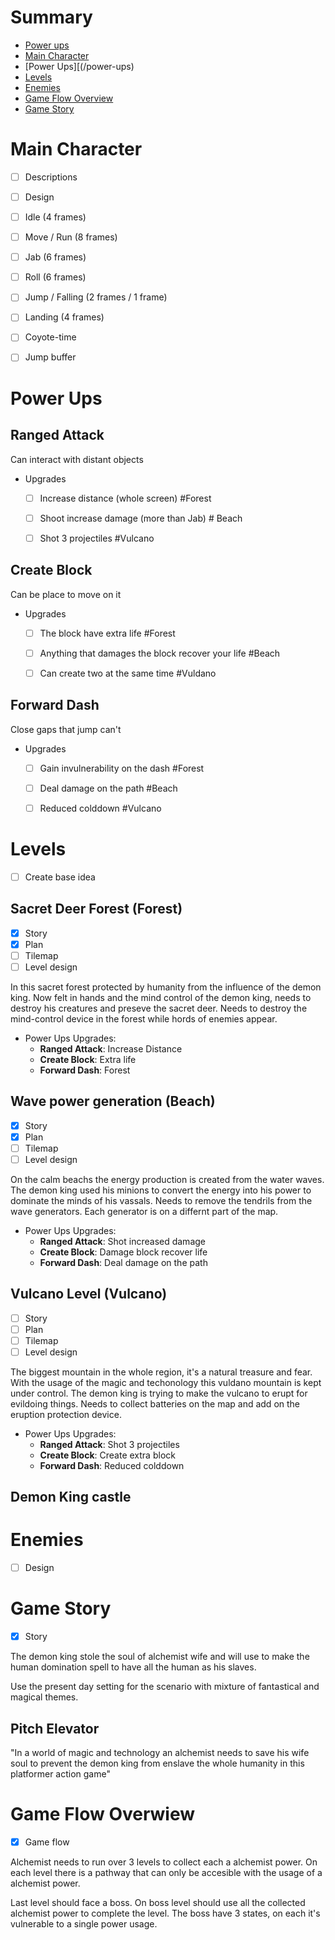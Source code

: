 # Summary 

- [Power ups](/power-ups)
- [Main Character](/main-character)
- [Power Ups][(/power-ups)
- [Levels](/levels)
- [Enemies](/enemies)
- [Game Flow Overview](/game-flow-overview)
- [Game Story](/game-story)


# Main Character

- [ ] Descriptions
- [ ] Design

- [ ] Idle (4 frames)
- [ ] Move / Run (8 frames)
- [ ] Jab (6 frames)
- [ ] Roll (6 frames)
- [ ] Jump / Falling (2 frames / 1 frame)
- [ ] Landing (4 frames)

- [ ] Coyote-time
- [ ] Jump buffer


<!-- TODO: Create description -->
<!-- TODO: Artwork -->
<!-- TODO: Extra gameplay mechanics -->

# Power Ups

## Ranged Attack

Can interact with distant objects

- Upgrades
	- [ ] Increase distance (whole screen) #Forest
	- [ ] Shoot increase damage (more than Jab) # Beach
	- [ ] Shot 3 projectiles #Vulcano


## Create Block

Can be place to move on it

- Upgrades
	- [ ] The block have extra life #Forest
	- [ ] Anything that damages the block recover your life #Beach
	- [ ] Can create two at the same time #Vuldano


## Forward Dash

Close gaps that jump can't

- Upgrades
	- [ ] Gain invulnerability on the dash #Forest
	- [ ] Deal damage on the path #Beach
	- [ ] Reduced colddown #Vulcano


# Levels

- [ ] Create base idea

## Sacret Deer Forest (Forest)

- [x] Story
- [x] Plan
- [ ] Tilemap
- [ ] Level design

In this sacret forest protected by humanity from the influence of the demon king.
Now felt in hands and the mind control of the demon king, needs to destroy his creatures and preseve the sacret deer.
Needs to destroy the mind-control device in the forest while hords of enemies appear.

- Power Ups Upgrades:
	- **Ranged Attack**: Increase Distance
	- **Create Block**: Extra life
	- **Forward Dash**: Forest


## Wave power generation (Beach)

- [x] Story
- [x] Plan
- [ ] Tilemap
- [ ] Level design

On the calm beachs the energy production is created from the water waves.
The demon king used his minions to convert the energy into his power to dominate the minds of his vassals.
Needs to remove the tendrils from the wave generators. Each generator is on a differnt part of the map.

- Power Ups Upgrades:
	- **Ranged Attack**: Shot increased damage
	- **Create Block**: Damage block recover life
	- **Forward Dash**: Deal damage on the path


## Vulcano Level (Vulcano)

- [ ] Story
- [ ] Plan
- [ ] Tilemap
- [ ] Level design

The biggest mountain in the whole region, it's a natural treasure and fear.
With the usage of the magic and techonology this vuldano mountain is kept under control.
The demon king is trying to make the vulcano to erupt for evildoing things.
Needs to collect batteries on the map and add on the eruption protection device.

- Power Ups Upgrades:
	- **Ranged Attack**: Shot 3 projectiles
	- **Create Block**: Create extra block
	- **Forward Dash**: Reduced colddown


## Demon King castle



# Enemies

- [ ] Design


# Game Story

- [x] Story

The demon king stole the soul of alchemist wife and will use to make the human domination spell to have all the human as his slaves.

Use the present day setting for the scenario with mixture of fantastical and magical themes.


## Pitch Elevator

"In a world of magic and technology an alchemist needs to save his wife soul to prevent the demon king from enslave the whole humanity in this platformer action game"


# Game Flow Overwiew

- [x] Game flow

Alchemist needs to run over 3 levels to collect each a alchemist power.
On each level there is a pathway that can only be accesible with the usage of a alchemist power.

Last level should face a boss. 
On boss level should use all the collected alchemist power to complete the level.
The boss have 3 states, on each it's vulnerable to a single power usage.

